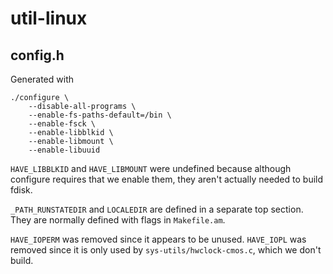 # util-linux

## config.h
Generated with

	./configure \
		--disable-all-programs \
		--enable-fs-paths-default=/bin \
		--enable-fsck \
		--enable-libblkid \
		--enable-libmount \
		--enable-libuuid

`HAVE_LIBBLKID` and `HAVE_LIBMOUNT` were undefined because although configure
requires that we enable them, they aren't actually needed to build fdisk.

`_PATH_RUNSTATEDIR` and `LOCALEDIR` are defined in a separate top section. They
are normally defined with flags in `Makefile.am`.

`HAVE_IOPERM` was removed since it appears to be unused. `HAVE_IOPL`
was removed since it is only used by `sys-utils/hwclock-cmos.c`,
which we don't build.

